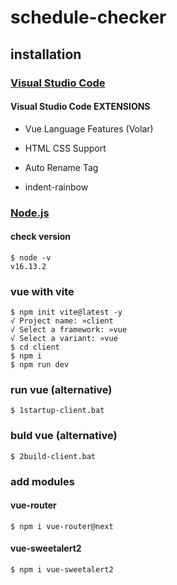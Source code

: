 # schedule-checker

## installation

### [Visual Studio Code](https://code.visualstudio.com)

#### Visual Studio Code EXTENSIONS

- Vue Language Features (Volar)

- HTML CSS Support

- Auto Rename Tag

- indent-rainbow

### [Node.js](https://nodejs.org/ko)

#### check version

```console
$ node -v
v16.13.2
```

### vue with vite

```console
$ npm init vite@latest -y
√ Project name: »client
√ Select a framework: »vue
√ Select a variant: »vue
$ cd client
$ npm i
$ npm run dev
```

### run vue (alternative)

```
$ 1startup-client.bat
```

### buld vue (alternative)

```
$ 2build-client.bat
```

### add modules

#### vue-router

```console
$ npm i vue-router@next
```

#### vue-sweetalert2

```console
$ npm i vue-sweetalert2
```
